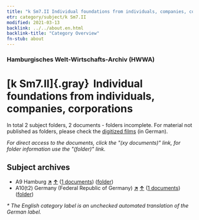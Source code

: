 ```yaml
---
title: "k Sm7.II Individual foundations from individuals, companies, corporations"
etr: category/subject/k Sm7.II
modified: 2021-03-13
backlink: ../../about.en.html
backlink-title: "Category Overview"
fn-stub: about
---
```


### Hamburgisches Welt-Wirtschafts-Archiv (HWWA)
# [k Sm7.II]{.gray}&#8201; Individual foundations from individuals, companies, corporations&#160; 





In total 2 subject folders, 2 documents - folders incomplete.
For material not published as folders, please check the [digitized films](/film/h1_sh) (in German).

_For direct access to the documents, click the "(xy documents)" link, for folder information use the "(folder)" link._

## Subject archives


- A9 Hamburg [**&nearr;**](../../../geo/i/140905/about.en.html "Hamburg (all folders)") [**&uarr;**](../../../geo/about.en.html#A9 "Country category system") (<a href="https://pm20.zbw.eu/dfgview/sh/140905,187226" title="about: Hamburg : Individual foundations from individuals, companies, corporations" target="_blank">1 documents</a>) ([folder](http://purl.org/pressemappe20/folder/sh/140905,187226))
- A10(t2) Germany (Federal Republic of Germany) [**&nearr;**](../../../geo/i/187232/about.en.html "Germany (Federal Republic of Germany) (all folders)") [**&uarr;**](../../../geo/about.en.html#A10(t2) "Country category system") (<a href="https://pm20.zbw.eu/dfgview/sh/187232,187226" title="about: Germany (Federal Republic of Germany) : Individual foundations from individuals, companies, corporations" target="_blank">1 documents</a>) ([folder](http://purl.org/pressemappe20/folder/sh/187232,187226))


_* The English category label is an unchecked automated translation of the German label._

